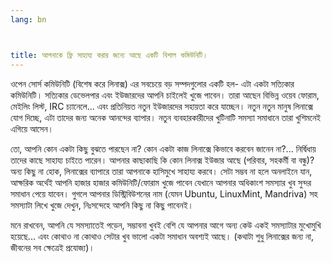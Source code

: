 ```yaml
---
lang: bn



title: আপনাকে ফ্রি সাহায্য করার জন্যে আছে একটি বিশাল কমিউনিটি।
---
```


ওপেন সোর্স কমিউনিটি (বিশেষ করে লিনাক্স) এর সবচেয়ে বড় সম্পদগুলোর একটি হল- এটা একটা সত্যিকার কমিউনিটি। সত্যিকার ডেভেলপার এবং ইউজারদের আপনি চাইলেই খুজে পাবেন। তারা আছেন বিভিন্ন ওয়েব ফোরাম, মেইলিং লিস্ট, IRC চ্যানেলে... এবং প্রতিনিয়ত নতুন ইউজারদের সহায়তা করে যাচ্ছেন। নতুন নতুন মানুষ লিনাক্সে যোগ দিচ্ছে, এটা তাদের জন্য অনেক আনন্দের ব্যাপার। নতুন ব্যবহারকারীদের খুটিনাটি সমস্যা সমাধানে তারা খুশিমনেই এগিয়ে আসেন।

তো, আপনি কোন একটা কিছু বুঝতে পারছেন না? কোন একটা কাজ লিনাক্সে কিভাবে করবেন জানেন না?... নির্দ্বিধায় তাদের কাছে সাহায্য চাইতে পারেন। আপনার কাছাকাছি কি কোন লিনাক্স ইউজার আছে (পরিবার, সহকর্মী বা বন্ধু)? অন্য কিছু না হোক, লিনাক্সের ব্যাপারে তারা আপনাকে হাসিমুখে সাহায্য করবে। সেটা সম্ভব না হলে অনলাইনে যান, আক্ষরিক অর্থেই আপনি হাজার হাজার কমিউনিটি/ফোরাম খুজে পাবেন যেখানে আপনার অধিকাংশ সমস্যার খুব সুন্দর সমাধান পেয়ে যাবেন। গুগলে আপনার ডিস্ট্রিবিউশনের নাম (যেমন Ubuntu, LinuxMint, Mandriva) সহ সমস্যাটা লিখে খুজে দেখুন, নিঃসন্দেহে আপনি কিছু না কিছু পাবেনই।

মনে রাখবেন, আপনি যে সমস্যাতেই পড়েন, সম্ভাবনা খুবই বেশি যে আপনার আগে অন্য কেউ একই সমস্যাটার মুখোমুখি হয়েছে... এবং কোথাও না কোথাও সেটার খুব ভালো একটা সমাধান অবশ্যই আছে। (কথাটা শুধু লিনাক্সের জন্য না, জীবনের সব ক্ষেত্রেই প্রযোজ্য)।




